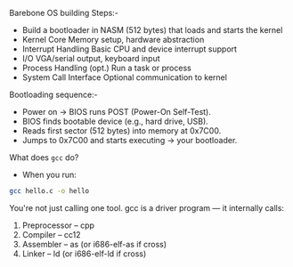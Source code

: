 Barebone OS building Steps:-
- Build a bootloader in NASM (512 bytes) that loads and starts the kernel
- Kernel Core	Memory setup, hardware abstraction
- Interrupt Handling	Basic CPU and device interrupt support
- I/O	VGA/serial output, keyboard input
- Process Handling (opt.)	Run a task or process
- System Call Interface	Optional communication to kernel

Bootloading sequence:-
- Power on → BIOS runs POST (Power-On Self-Test).
- BIOS finds bootable device (e.g., hard drive, USB).
- Reads first sector (512 bytes) into memory at 0x7C00.
- Jumps to 0x7C00 and starts executing → your bootloader.

What does `gcc` do?
- When you run:
```bash
gcc hello.c -o hello
```

You're not just calling one tool. gcc is a driver program — it internally calls:
1. Preprocessor – cpp
2. Compiler – cc12
3. Assembler – as (or i686-elf-as if cross)
4. Linker – ld (or i686-elf-ld if cross)
